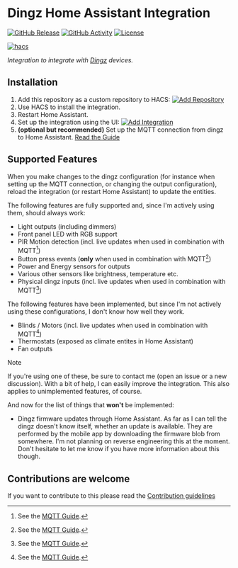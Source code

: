 # Dingz Home Assistant Integration

[![GitHub Release](https://img.shields.io/github/release/siku2/hass-dingz.svg?style=for-the-badge)](https://github.com/siku2/hass-dingz/releases)
[![GitHub Activity](https://img.shields.io/github/commit-activity/y/siku2/hass-dingz.svg?style=for-the-badge)](https://github.com/siku2/hass-dingz/commits/main)
[![License](https://img.shields.io/github/license/siku2/hass-dingz.svg?style=for-the-badge)](LICENSE)

[![hacs](https://img.shields.io/badge/HACS-Custom-orange.svg?style=for-the-badge)](https://hacs.xyz/docs/faq/custom_repositories)

_Integration to integrate with [Dingz](https://www.dingz.ch) devices._

## Installation

1. Add this repository as a custom repository to HACS: [![Add Repository](https://my.home-assistant.io/badges/hacs_repository.svg)](https://my.home-assistant.io/redirect/hacs_repository/?owner=siku2&repository=hass-dingz&category=integration)
2. Use HACS to install the integration.
3. Restart Home Assistant.
4. Set up the integration using the UI: [![Add Integration](https://my.home-assistant.io/badges/config_flow_start.svg)](https://my.home-assistant.io/redirect/config_flow_start/?domain=dingz)
5. **(optional but recommended)** Set up the MQTT connection from dingz to Home Assistant. [Read the Guide](./docs/mqtt.md)

## Supported Features

When you make changes to the dingz configuration (for instance when setting up the MQTT connection, or changing the output configuration), reload the integration (or restart Home Assistant) to update the entities.

The following features are fully supported and, since I'm actively using them, should always work:

- Light outputs (including dimmers)
- Front panel LED with RGB support
- PIR Motion detection (incl. live updates when used in combination with MQTT[^1])
- Button press events (**only** when used in combination with MQTT[^1])
- Power and Energy sensors for outputs
- Various other sensors like brightness, temperature etc.
- Physical dingz inputs (incl. live updates when used in combination with MQTT[^1])

The following features have been implemented, but since I'm not actively using these configurations, I don't know how well they work.

- Blinds / Motors (incl. live updates when used in combination with MQTT[^1])
- Thermostats (exposed as climate entites in Home Assistant)
- Fan outputs

> [!NOTE]
> If you're using one of these, be sure to contact me (open an issue or a new discussion). With a bit of help, I can easily improve the integration.
> This also applies to unimplemented features, of course.

And now for the list of things that **won't** be implemented:

- Dingz firmware updates through Home Assistant. As far as I can tell the dingz doesn't know itself, whether an update is available. They are performed by the mobile app by downloading the firmware blob from somewhere. I'm not planning on reverse engineering this at the moment. Don't hesitate to let me know if you have more information about this though.

[^1]: See the [MQTT Guide](./docs/mqtt.md).

## Contributions are welcome

If you want to contribute to this please read the [Contribution guidelines](CONTRIBUTING.md)
